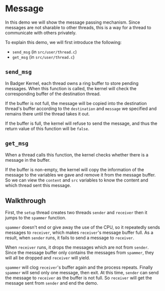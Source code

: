 # Message

In this demo we will show the message passing mechanism. Since messages are not sharable to other threads, this is a way for a thread to communicate with others privately.

To explain this demo, we will first introduce the following:

* `send_msg` (in `src/user/thread.c`)
* `get_msg` (in `src/user/thread.c`)

## `send_msg`

In Badger Kernel, each thread owns a ring buffer to store pending messages. When this function is called, the kernel will check the corresponding buffer of the destination thread.

If the buffer is not full, the message will be copied into the destination thread's buffer according to the `destination` and `message` we specified and remains there until the thread takes it out.

If the buffer is full, the kernel will refuse to send the message, and thus the return value of this function will be `false`.

## `get_msg`

When a thread calls this function, the kernel checks whether there is a message in the buffer.

If the buffer is non-empty, the kernel will copy the information of the message to the variables we gave and remove it from the message buffer. So we can view the `content` and `src` variables to know the content and which thread sent this message.

## Walkthrough

First, the `setup` thread creates two threads `sender` and `receiver` then it jumps to the `spammer` function.

`spammer` doesn't end or give away the use of the CPU, so it repeatedly sends messages to `receiver`, which makes `receiver`'s message buffer full. As a result, when `sender` runs, it fails to send a message to `receiver`.

When `receiver` runs, it drops the messages which are not from `sender`. Since the message buffer only contains the messages from `spammer`, they will all be dropped and `receiver` will yield.

`spammer` will clog `receiver`'s buffer again and the process repeats. Finally `spammer` will send only one message, then exit. At this time, `sender` can send the message to `receiver` as the buffer is not full. So `receiver` will get the message sent from `sender` and end the demo.
